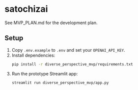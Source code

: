 # satochizai

See MVP_PLAN.md for the development plan.

## Setup

1. Copy `.env.example` to `.env` and set your `OPENAI_API_KEY`.
2. Install dependencies:
   ```bash
   pip install -r diverse_perspective_mvp/requirements.txt
   ```
3. Run the prototype Streamlit app:
   ```bash
   streamlit run diverse_perspective_mvp/app.py
   ```
